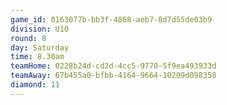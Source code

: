```yaml
---
game_id: 0163077b-bb3f-4868-aeb7-8d7d55de03b9
division: U10
round: 8
day: Saturday
time: 8.30am
teamHome: 0228b24d-cd2d-4cc5-9770-5f9ea493933d
teamAway: 67b455a0-bfbb-4164-9664-10209d098358
diamond: 11
---
```

